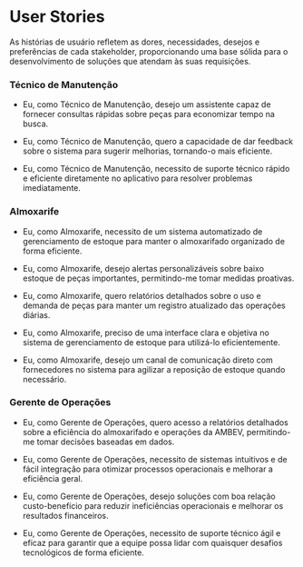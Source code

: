 # User Stories
As histórias de usuário refletem as dores, necessidades, desejos e preferências de cada stakeholder, proporcionando uma base sólida para o desenvolvimento de soluções que atendam às suas requisições.

### Técnico de Manutenção

- Eu, como Técnico de Manutenção, desejo um assistente capaz de fornecer consultas rápidas sobre peças para economizar tempo na busca.

- Eu, como Técnico de Manutenção, quero a capacidade de dar feedback sobre o sistema para sugerir melhorias, tornando-o mais eficiente.

- Eu, como Técnico de Manutenção, necessito de suporte técnico rápido e eficiente diretamente no aplicativo para resolver problemas imediatamente.

### Almoxarife

- Eu, como Almoxarife, necessito de um sistema automatizado de gerenciamento de estoque para manter o almoxarifado organizado de forma eficiente.

- Eu, como Almoxarife, desejo alertas personalizáveis sobre baixo estoque de peças importantes, permitindo-me tomar medidas proativas.

- Eu, como Almoxarife, quero relatórios detalhados sobre o uso e demanda de peças para manter um registro atualizado das operações diárias.

- Eu, como Almoxarife, preciso de uma interface clara e objetiva no sistema de gerenciamento de estoque para utilizá-lo eficientemente.

- Eu, como Almoxarife, desejo um canal de comunicação direto com fornecedores no sistema para agilizar a reposição de estoque quando necessário.

### Gerente de Operações

- Eu, como Gerente de Operações, quero acesso a relatórios detalhados sobre a eficiência do almoxarifado e operações da AMBEV, permitindo-me tomar decisões baseadas em dados.

- Eu, como Gerente de Operações, necessito de sistemas intuitivos e de fácil integração para otimizar processos operacionais e melhorar a eficiência geral.

- Eu, como Gerente de Operações, desejo soluções com boa relação custo-benefício para reduzir ineficiências operacionais e melhorar os resultados financeiros.

- Eu, como Gerente de Operações, necessito de suporte técnico ágil e eficaz para garantir que a equipe possa lidar com quaisquer desafios tecnológicos de forma eficiente.
